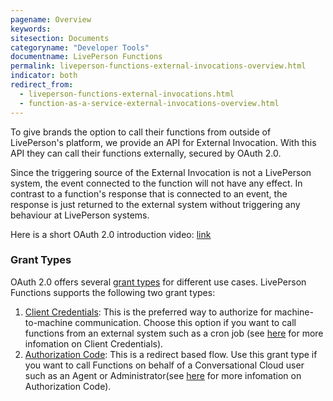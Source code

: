 ```yaml
---
pagename: Overview
keywords:
sitesection: Documents
categoryname: "Developer Tools"
documentname: LivePerson Functions
permalink: liveperson-functions-external-invocations-overview.html
indicator: both
redirect_from:
  - liveperson-functions-external-invocations.html
  - function-as-a-service-external-invocations-overview.html
---
```


To give brands the option to call their functions from outside of LivePerson's platform, we provide an API for External Invocation. With this API they can call their functions externally, secured by OAuth 2.0.

<div class="important">Since the triggering source of the External Invocation is not a LivePerson system, the event connected to the function will not have any effect. In contrast to a function's response that is connected to an event, the response is just returned to the external system without triggering any behaviour at LivePerson systems.</div>

Here is a short OAuth 2.0 introduction video: [link](https://www.youtube.com/watch?v=CPbvxxslDTU)

### Grant Types
OAuth 2.0 offers several [grant types](https://oauth.net/2/grant-types/) for different use cases. LivePerson Functions supports the following two grant types:

1. [Client Credentials](function-as-a-service-external-invocations-client-credentials.html): This is the preferred way to authorize for machine-to-machine communication. Choose this option if you want to call functions from an external system such as a cron job (see [here](https://oauth.net/2/grant-types/client-credentials/) for more infomation on Client Credentials).
2. [Authorization Code](function-as-a-service-external-invocations-authorization-code.html): This is a redirect based flow. Use this grant type if you want to call Functions on behalf of a Conversational Cloud user such as an Agent or Administrator(see [here](https://oauth.net/2/grant-types/authorization-code/) for more infomation on Authorization Code).
